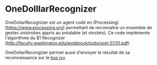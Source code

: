 # OneDolllarRecognizer

OneDollarRecognizer  est un agent codé en (Processing)[https://www.processing.org] permettant de reconnaître un ensemble de gestes unistrokes appris au préalable (et stockés). Ce code implémente l'algorithme du $1 Recognizer (http://faculty.washington.edu/wobbrock/pubs/uist-07.01.pdf)

OneDollarRecongizer permet aussi d'envoyer le résultat de sa reconnaissance sur le [bus ivy](https://github.com/truillet/ivy).
